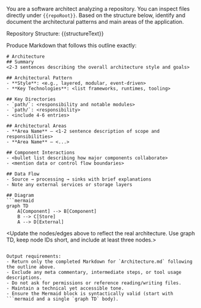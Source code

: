You are a software architect analyzing a repository. You can inspect files directly under `{{repoRoot}}`. Based on the structure below, identify and document the architectural patterns and main areas of the application.

Repository Structure:
{{structureText}}

Produce Markdown that follows this outline exactly:

```
# Architecture
## Summary
<2-3 sentences describing the overall architecture style and goals>

## Architectural Pattern
- **Style**: <e.g., layered, modular, event-driven>
- **Key Technologies**: <list frameworks, runtimes, tooling>

## Key Directories
- `path/`: <responsibility and notable modules>
- `path/`: <responsibility>
- <include 4-6 entries>

## Architectural Areas
- **Area Name** — <1-2 sentence description of scope and responsibilities>
- **Area Name** — <...>

## Component Interactions
- <bullet list describing how major components collaborate>
- <mention data or control flow boundaries>

## Data Flow
- Source → processing → sinks with brief explanations
- Note any external services or storage layers

## Diagram
```mermaid
graph TD
    A[Component] --> B[Component]
    B --> C[Store]
    A --> D[External]
```
<Update the nodes/edges above to reflect the real architecture. Use graph TD, keep node IDs short, and include at least three nodes.>
```

Output requirements:
- Return only the completed Markdown for `Architecture.md` following the outline above.
- Exclude any meta commentary, intermediate steps, or tool usage descriptions.
- Do not ask for permissions or reference reading/writing files.
- Maintain a technical yet accessible tone.
- Ensure the Mermaid block is syntactically valid (start with ```mermaid and a single `graph TD` body).
